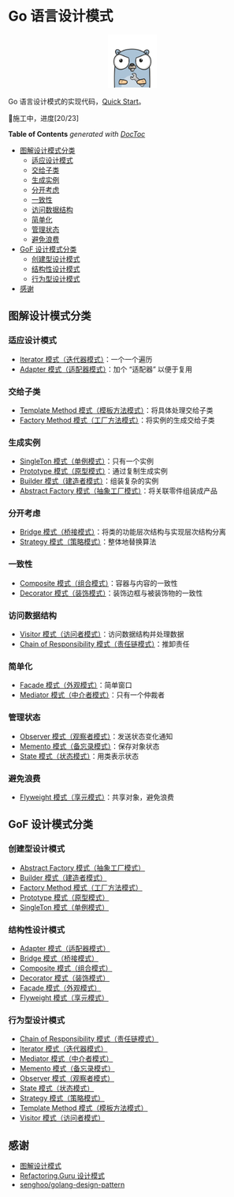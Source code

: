# Go 语言设计模式

<div align="center">
<img src="./gopher.png" width=20%>
</div>

Go 语言设计模式的实现代码，[Quick Start](./tutorial/tutorial.md)。

🚧施工中，进度[20/23]

<!-- START doctoc generated TOC please keep comment here to allow auto update -->
<!-- DON'T EDIT THIS SECTION, INSTEAD RE-RUN doctoc TO UPDATE -->
**Table of Contents**  *generated with [DocToc](https://github.com/thlorenz/doctoc)*

- [图解设计模式分类](#%E5%9B%BE%E8%A7%A3%E8%AE%BE%E8%AE%A1%E6%A8%A1%E5%BC%8F%E5%88%86%E7%B1%BB)
  - [适应设计模式](#%E9%80%82%E5%BA%94%E8%AE%BE%E8%AE%A1%E6%A8%A1%E5%BC%8F)
  - [交给子类](#%E4%BA%A4%E7%BB%99%E5%AD%90%E7%B1%BB)
  - [生成实例](#%E7%94%9F%E6%88%90%E5%AE%9E%E4%BE%8B)
  - [分开考虑](#%E5%88%86%E5%BC%80%E8%80%83%E8%99%91)
  - [一致性](#%E4%B8%80%E8%87%B4%E6%80%A7)
  - [访问数据结构](#%E8%AE%BF%E9%97%AE%E6%95%B0%E6%8D%AE%E7%BB%93%E6%9E%84)
  - [简单化](#%E7%AE%80%E5%8D%95%E5%8C%96)
  - [管理状态](#%E7%AE%A1%E7%90%86%E7%8A%B6%E6%80%81)
  - [避免浪费](#%E9%81%BF%E5%85%8D%E6%B5%AA%E8%B4%B9)
- [GoF 设计模式分类](#gof-%E8%AE%BE%E8%AE%A1%E6%A8%A1%E5%BC%8F%E5%88%86%E7%B1%BB)
  - [创建型设计模式](#%E5%88%9B%E5%BB%BA%E5%9E%8B%E8%AE%BE%E8%AE%A1%E6%A8%A1%E5%BC%8F)
  - [结构性设计模式](#%E7%BB%93%E6%9E%84%E6%80%A7%E8%AE%BE%E8%AE%A1%E6%A8%A1%E5%BC%8F)
  - [行为型设计模式](#%E8%A1%8C%E4%B8%BA%E5%9E%8B%E8%AE%BE%E8%AE%A1%E6%A8%A1%E5%BC%8F)
- [感谢](#%E6%84%9F%E8%B0%A2)

<!-- END doctoc generated TOC please keep comment here to allow auto update -->

## 图解设计模式分类

### 适应设计模式

- [Iterator 模式（迭代器模式）](./01_iterator/)：一个一个遍历
- [Adapter 模式（适配器模式）](./02_adapter/)：加个 “适配器” 以便于复用

### 交给子类

- [Template Method 模式（模板方法模式）](./03_template_method/)：将具体处理交给子类
- [Factory Method 模式（工厂方法模式）](./04_factory_method/)：将实例的生成交给子类

### 生成实例

- [SingleTon 模式（单例模式）](./05_singleton/)：只有一个实例
- [Prototype 模式（原型模式）](./06_prototype/)：通过复制生成实例
- [Builder 模式（建造者模式）](./07_builder/)：组装复杂的实例
- [Abstract Factory 模式（抽象工厂模式）](./08_abstract_factory/)：将关联零件组装成产品

### 分开考虑

- [Bridge 模式（桥接模式）](./09_bridge/)：将类的功能层次结构与实现层次结构分离
- [Strategy 模式（策略模式）](./10_strategy/)：整体地替换算法

### 一致性

- [Composite 模式（组合模式）](./11_composite/)：容器与内容的一致性
- [Decorator 模式（装饰模式）](./12_decorator/)：装饰边框与被装饰物的一致性

### 访问数据结构

- [Visitor 模式（访问者模式）](./13_visitor/)：访问数据结构并处理数据
- [Chain of Responsibility 模式（责任链模式）](./14_chain_of_responsibility/)：推卸责任

### 简单化

- [Facade 模式（外观模式）](./15_facade/)：简单窗口
- [Mediator 模式（中介者模式）](./16_mediator/)：只有一个仲裁者

### 管理状态

- [Observer 模式（观察者模式）](./17_observer/)：发送状态变化通知
- [Memento 模式（备忘录模式）](./18_memento/)：保存对象状态
- [State 模式（状态模式）](./19_state/)：用类表示状态

### 避免浪费

- [Flyweight 模式（享元模式）](./20_flyweight/)：共享对象，避免浪费

## GoF 设计模式分类

### 创建型设计模式

- [Abstract Factory 模式（抽象工厂模式）](./08_abstract_factory/)
- [Builder 模式（建造者模式）](./07_builder/)
- [Factory Method 模式（工厂方法模式）](./04_factory_method/)
- [Prototype 模式（原型模式）](./06_prototype/)
- [SingleTon 模式（单例模式）](./05_singleton/)

### 结构性设计模式

- [Adapter 模式（适配器模式）](./02_adapter/)
- [Bridge 模式（桥接模式）](./09_bridge/)
- [Composite 模式（组合模式）](./11_composite/)
- [Decorator 模式（装饰模式）](./12_decorator/)
- [Facade 模式（外观模式）](./15_facade/)
- [Flyweight 模式（享元模式）](./20_flyweight/)

### 行为型设计模式

- [Chain of Responsibility 模式（责任链模式）](./14_chain_of_responsibility/)
- [Iterator 模式（迭代器模式）](./01_iterator/)
- [Mediator 模式（中介者模式）](./16_mediator/)
- [Memento 模式（备忘录模式）](./18_memento/)
- [Observer 模式（观察者模式）](./17_observer/)
- [State 模式（状态模式）](./19_state/)
- [Strategy 模式（策略模式）](./10_strategy/)
- [Template Method 模式（模板方法模式）](./03_template_method/)
- [Visitor 模式（访问者模式）](./13_visitor)

## 感谢

- [图解设计模式](https://book.douban.com/subject/26933281/)
- [Refactoring.Guru 设计模式](https://refactoringguru.cn/design-patterns)
- [senghoo/golang-design-pattern](https://github.com/senghoo/golang-design-pattern) 